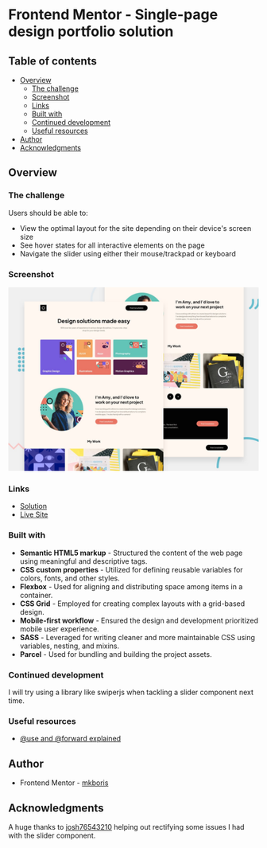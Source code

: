 # Frontend Mentor - Single-page design portfolio solution

## Table of contents

- [Overview](#overview)
  - [The challenge](#the-challenge)
  - [Screenshot](#screenshot)
  - [Links](#links)
  - [Built with](#built-with)
  - [Continued development](#continued-development)
  - [Useful resources](#useful-resources)
- [Author](#author)
- [Acknowledgments](#acknowledgments)

## Overview

### The challenge

Users should be able to:

- View the optimal layout for the site depending on their device's screen size
- See hover states for all interactive elements on the page
- Navigate the slider using either their mouse/trackpad or keyboard

### Screenshot

![](/design/preview.jpg)

### Links

- [Solution](https://github.com/mkboris/Single-page-design-portfolio)
- [Live Site](https://single-page-design-portfolio-sandy.vercel.app/)

### Built with

- **Semantic HTML5 markup** - Structured the content of the web page using meaningful and descriptive tags.
- **CSS custom properties** - Utilized for defining reusable variables for colors, fonts, and other styles.
- **Flexbox** - Used for aligning and distributing space among items in a container.
- **CSS Grid** - Employed for creating complex layouts with a grid-based design.
- **Mobile-first workflow** - Ensured the design and development prioritized mobile user experience.
- **SASS** - Leveraged for writing cleaner and more maintainable CSS using variables, nesting, and mixins.
- **Parcel** - Used for bundling and building the project assets.

### Continued development

I will try using a library like swiperjs when tackling a slider component next time.

### Useful resources

- [@use and @forward explained](https://www.youtube.com/watch?v=CR-a8upNjJ0&list=PPSV)

## Author

- Frontend Mentor - [mkboris](https://www.frontendmentor.io/profile/mkboris)

## Acknowledgments

A huge thanks to [josh76543210](https://github.com/josh76543210) helping out rectifying some issues I had with the slider component.
